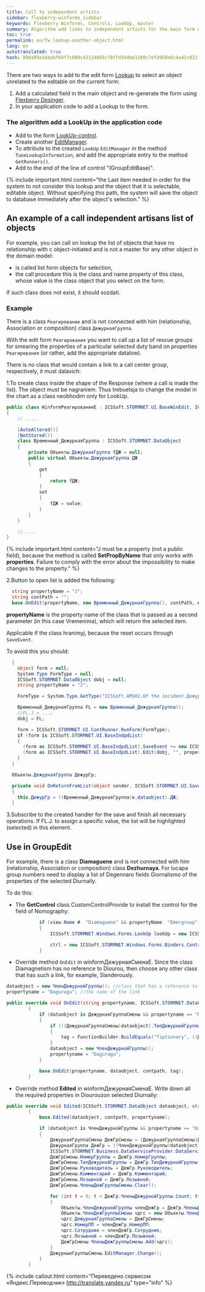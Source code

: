 ```yaml
---
title: Call to independent artists
sidebar: flexberry-winforms_sidebar
keywords: Flexberry Winforms, Controls, LookUp, master
summary: Algorithm add links to independent artists for the main form editing and detailov, usage examples
toc: true
permalink: en/fw_lookup-another-object.html
lang: en
autotranslated: true
hash: 80da89a3d4abf68f7c088c42124665c78ffd5d4be1280c7efd958e0c4a42c022
---
```


There are two ways to add to the edit form [Lookup](fw_lookup.html) to select an object unrelated to the editable on the current form:

1. Add a calculated field in the main object and re-generate the form using [Flexberry Desinger](fd_landing_page.html).
2. In your application code to add a Lookup to the form.

### The algorithm add a LookUp in the application code

* Add to the form [LookUp-control](fw_lookup.html).
* Create another [EditManager](fw_editmanager.html).
* To attribute to the created `LookUp` `EditManager` in the method `TuneLookupInformation`, and add the appropriate entry to the method `GetRunners()`.
* Add to the end of the line of control "(GroupEditBase)".

{% include important.html content="the Last item needed in order for the system to not consider this lookup and the object that it is selectable, editable object. Without specifying this path, the system will save the object to database immediately after the object's selection." %}

## An example of a call independent artisans list of objects

For example, you can call on lookup the list of objects that have no relationship with c object-initiated and is not a master for any other object in the domain model:

* is called list form objects for selection,
* the call procedure this is the class and name property of this class, whose value is the class object that you select on the form.

If such class does not exist, it should sozdati.

### Example

There is a class `Реагирование` and is not connected with him (relationship, Association or composition) class `ДежурнаяГруппа`.

With the edit form `Реагирования` you want to call up a list of rescue groups for smearing the properties of a particular selected duty band on properties `Реагирования` (or rather, add the appropriate datalow).

There is no class that would contain a link to a call center group, respectively, it must dalavich:

1.To create class inside the shape of the Response (where a call is made the list). The object must be nagraniem. Thus trebuetsja to change the model in the chart as a class neobhodim only for LookUp.

```csharp
public class WinformРеагированиеE : ICSSoft.STORMNET.UI.BaseWinEdit, ICSSoft.AMS02.Происшествия.DPDIРеагированиеE
{
    // ..... 

    [AutoAltered()]
    [NotStored()]
    class Временный_ДежурнаяГруппа : ICSSoft.STORMNET.DataObject
    {
        private Объекты.ДежурнаяГруппа fДЖ = null;
        public virtual Объекты.ДежурнаяГруппа ДЖ
        {
            get
            {
                return fДЖ;
            }
            set
            {
                fДЖ = value;
            }
        }
    }

    //..... 
}
```

{% include important.html content="J must be a property (not a public field), because the method is called __SetPropByName__ that only works with __properties__. Failure to comply with the error about the impossibility to make changes to the property." %}

2.Button to open list is added the following:

```csharp
  string propertyName = "J";
  string contPath = "";
  base.OnEdit(propertyName, new Временный_ДежурнаяГруппа(), contPath, null);
```

__propertyName__ is the property name of the class that is passed as a second parameter (in this case Vremenima), which will return the selected item.

Applicable if the class hranimyj, because the reset occurs through `SaveEvent`.

To avoid this you should:

```csharp
  {
    object form = null;
    System.Type FormType = null;
    ICSSoft.STORMNET.DataObject dobj = null;
    string propertyName = "J";

    FormType = System.Type.GetType("ICSSoft.AMS02.Of the incident.ДежурнаяГруппаL,Incidents(Forms)");

    Временный_ДежурнаяГруппа FL = new Временный_ДежурнаяГруппа();
    //FL.J = ...; 
    dobj = FL;

    form = ICSSoft.STORMNET.UI.ContRunner.RunForm(FormType);
    if (form is ICSSoft.STORMNET.UI.BaseIndpdList)
    {
      (form as ICSSoft.STORMNET.UI.BaseIndpdList).SaveEvent += new ICSSoft.STORMNET.UI.SaveEventArgsHandler(OnReturnFromList);
      (form as ICSSoft.STORMNET.UI.BaseIndpdList).Edit(dobj, "", propertyName, null);
    }
  }

  Объекты.ДежурнаяГруппа ДежурГр;

  private void OnReturnFromList(object sender, ICSSoft.STORMNET.UI.SaveEventArgs e)
  {
    this.ДежурГр = ((Временный_ДежурнаяГруппа)e.dataobject).ДЖ;
  }
```

3.Subscribe to the created handler for the save and finish all necessary operations. If FL.J. to assign a specific value, the list will be highlighted (selected) in this element.

## Use in GroupEdit

For example, there is a class __Diamaguene__ and is not connected with him (relationship, Association or composition) class __Dezhurnaya__. For lucapa group numbers need to display a list of Degennaro fields Giornalismo of the properties of the selected Diurnally.

To do this:

* The __GetControl__ class CustomControlProvide to install the control for the field of Nomography:

```csharp
            if (view.Name #  "Diamaguene" && propertyName  "Emergroup")
            {
                ICSSoft.STORMNET.Windows.Forms.LookUp lookUp = new ICSSoft.STORMNET.Windows.Forms.LookUp();

                ctrl = new ICSSoft.STORMNET.Windows.Forms.Binders.ControlForBindStruct(lookUp, "Value");
            }
```

* Override method `OnEdit` in winformДежурнаяСменаE. Since the class Diamagnetism has no reference to Diourou, then choose any other class that has such a link, for example, Slanderously.

```csharp
dataobject = new ЧленДежурнойГруппы(); //class that has a reference to the strike team 
propertyname = "Daguragu"; //the name of the link 

public override void OnEdit(string propertyname, ICSSoft.STORMNET.DataObject dataobject, string contpath, object tag)
        {
            if (dataobject is ДежурнаяГруппаСмены && propertyname == "Diomyopathy.Emergroup")
            {
                if (((ДежурнаяГруппаСмены)dataobject).ТипДежурнойГруппы != null)
                {                    
                    tag = FunctionBuilder.BuildEquals("Tiptionary", ((ДежурнаяГруппаСмены)dataobject).ТипДежурнойГруппы);
                }
                dataobject = new ЧленДежурнойГруппы();
                propertyname = "Daguragu";
            }

            base.OnEdit(propertyname, dataobject, contpath, tag);
        }
```

* Override method __Edited__ in winformДежурнаяСменаE. Write down all the required properties in Diourouzon selected Diurnally:

```csharp
public override void Edited(ICSSoft.STORMNET.DataObject dataobject, string contpath, string propertyname)
        {
            base.Edited(dataobject, contpath, propertyname);

            if (dataobject is ЧленДежурнойГруппы && propertyname == "Daguragu")
            {
                ДежурнаяГруппаСмены ДежГрСмены = (ДежурнаяГруппаСмены)ДежурныеГруппыСмены.EditManager.DataObject;
                ДежурнаяГруппа ДежГр = ((ЧленДежурнойГруппы)dataobject).ДежураяГруппа;
                ICSSoft.STORMNET.Business.DataServiceProvider.DataService.LoadObject("Diurnale", ДежГр);
                ДежГрСмены.НомерГруппы = ДежГр.НомерГруппы;
                ДежГрСмены.ТипДежурнойГруппы = ДежГр.ТипДежурнойГруппы;
                ДежГрСмены.Руководитель = ДежГр.Руководитель;
                ДежГрСмены.Комментарий = ДежГр.Комментарий;
                ДежГрСмены.Позывной = ДежГр.Позывной;
                ДежГрСмены.ЧленыДежГруппыСмены.Clear();

                for (int t = 0; t < ДежГр.ЧленыДежурнойГруппы.Count; t++)
                {
                    Объекты.ЧленДежурнойГруппы членДежГр = ДежГр.ЧленыДежурнойГруппы[t];
                    Объекты.ЧленДежГруппыСмены чдгс = new Объекты.ЧленДежГруппыСмены();
                    чдгс.ДежурнаяГруппаСмены = ДежГрСмены;
                    чдгс.НомерПП = членДежГр.НомерПП;
                    чдгс.Сотрудник = членДежГр.Сотрудник;
                    чдгс.Позывной = членДежГр.Позывной;
                    ДежГрСмены.ЧленыДежГруппыСмены.Add(чдгс);
                }
                ДежурныеГруппыСмены.EditManager.Change();
            }
        }
```



{% include callout.html content="Переведено сервисом «Яндекс.Переводчик» <http://translate.yandex.ru>" type="info" %}